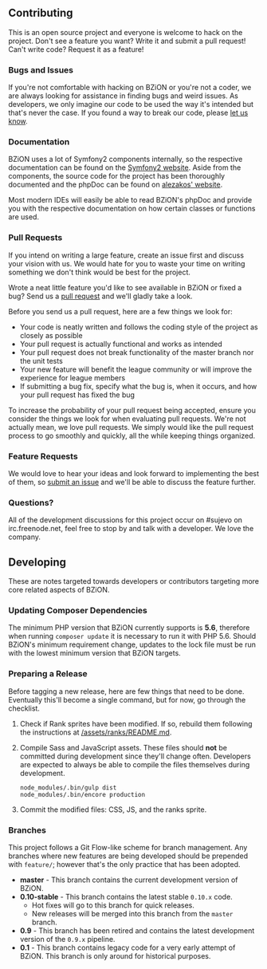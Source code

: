## Contributing

This is an open source project and everyone is welcome to hack on the project. Don't see a feature you want? Write it and submit a pull request! Can't write code? Request it as a feature!

### Bugs and Issues

If you're not comfortable with hacking on BZiON or you're not a coder, we are always looking for assistance in finding bugs and weird issues. As developers, we only imagine our code to be used the way it's intended but that's never the case. If you found a way to break our code, please [let us know](https://github.com/allejo/bzion/issues).

### Documentation

BZiON uses a lot of Symfony2 components internally, so the respective documentation can be found on the [Symfony2 website](http://symfony.com/doc/current/index.html). Aside from the components, the source code for the project has been thoroughly documented and the phpDoc can be found on [alezakos' website](http://bziondoc.helit.org/phpdoc/).

Most modern IDEs will easily be able to read BZiON's phpDoc and provide you with the respective documentation on how certain classes or functions are used.

### Pull Requests

If you intend on writing a large feature, create an issue first and discuss your vision with us. We would hate for you to waste your time on writing something we don't think would be best for the project.

Wrote a neat little feature you'd like to see available in BZiON or fixed a bug? Send us a [pull request](https://github.com/allejo/bzion/pulls) and we'll gladly take a look.

Before you send us a pull request, here are a few things we look for:

- Your code is neatly written and follows the coding style of the project as closely as possible
- Your pull request is actually functional and works as intended
- Your pull request does not break functionality of the master branch nor the unit tests
- Your new feature will benefit the league community or will improve the experience for league members
- If submitting a bug fix, specify what the bug is, when it occurs, and how your pull request has fixed the bug

To increase the probability of your pull request being accepted, ensure you consider the things we look for when evaluating pull requests. We're not actually mean, we love pull requests. We simply would like the pull request process to go smoothly and quickly, all the while keeping things organized.

### Feature Requests

We would love to hear your ideas and look forward to implementing the best of them, so [submit an issue](https://github.com/allejo/bzion/issues) and we'll be able to discuss the feature further.

### Questions?

All of the development discussions for this project occur on #sujevo on irc.freenode.net, feel free to stop by and talk with a developer. We love the company.

## Developing

These are notes targeted towards developers or contributors targeting more core related aspects of BZiON.

### Updating Composer Dependencies

The minimum PHP version that BZiON currently supports is **5.6**, therefore when running `composer update` it is necessary to run it with PHP 5.6. Should BZiON's minimum requirement change, updates to the lock file must be run with the lowest minimum version that BZiON targets.

### Preparing a Release

Before tagging a new release, here are few things that need to be done. Eventually this'll become a single command, but for now, go through the checklist.

1. Check if Rank sprites have been modified. If so, rebuild them following the instructions at [/assets/ranks/README.md](https://github.com/allejo/bzion/blob/master/assets/ranks/README.md).
2. Compile Sass and JavaScript assets. These files should **not** be committed during development since they'll change often. Developers are expected to always be able to compile the files themselves during development.

   ```
   node_modules/.bin/gulp dist
   node_modules/.bin/encore production
   ```
3. Commit the modified files: CSS, JS, and the ranks sprite.

### Branches

This project follows a Git Flow-like scheme for branch management. Any branches where new features are being developed should be prepended with `feature/`; however that's the only practice that has been adopted.

- **master** - This branch contains the current development version of BZiON.
- **0.10-stable** - This branch contains the latest stable `0.10.x` code.
  - Hot fixes will go to this branch for quick releases.
  - New releases will be merged into this branch from the `master` branch.
- **0.9** - This branch has been retired and contains the latest development version of the `0.9.x` pipeline.
- **0.1** - This branch contains legacy code for a very early attempt of BZiON. This branch is only around for historical purposes.
